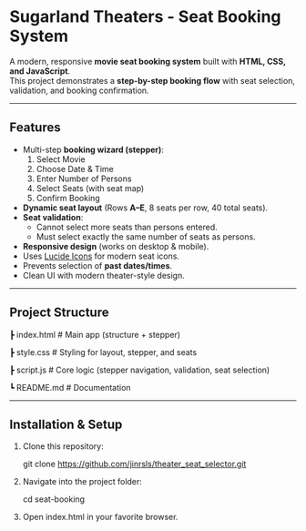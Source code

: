 # Sugarland Theaters - Seat Booking System

A modern, responsive **movie seat booking system** built with **HTML, CSS, and JavaScript**.  
This project demonstrates a **step-by-step booking flow** with seat selection, validation, and booking confirmation.

---

## Features
- Multi-step **booking wizard (stepper)**:
  1. Select Movie
  2. Choose Date & Time
  3. Enter Number of Persons
  4. Select Seats (with seat map)
  5. Confirm Booking
- **Dynamic seat layout** (Rows **A–E**, 8 seats per row, 40 total seats).
- **Seat validation**:
  - Cannot select more seats than persons entered.
  - Must select exactly the same number of seats as persons.
- **Responsive design** (works on desktop & mobile).
- Uses [Lucide Icons](https://lucide.dev/) for modern seat icons.
- Prevents selection of **past dates/times**.
- Clean UI with modern theater-style design.

---

## Project Structure
┣ index.html # Main app (structure + stepper)

┣ style.css # Styling for layout, stepper, and seats

┣ script.js # Core logic (stepper navigation, validation, seat selection)

┗ README.md # Documentation

---

## Installation & Setup
1. Clone this repository:

   git clone https://github.com/jinrsls/theater_seat_selector.git
   
3. Navigate into the project folder:

   cd seat-booking

4. Open index.html in your favorite browser.

